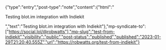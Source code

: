 {"type":"entry","post-type":"note","content":{"html":"<p>Testing blot.im integration with Indiekit</p>","text":"Testing blot.im integration with Indiekit"},"mp-syndicate-to":["https://social.lol/@robwatts"],"mp-slug":"test-from-indiekit","visibility":"public","post-status":"published","published":"2023-01-29T21:20:40.555Z","url":"https://robwatts.org/test-from-indiekit"}